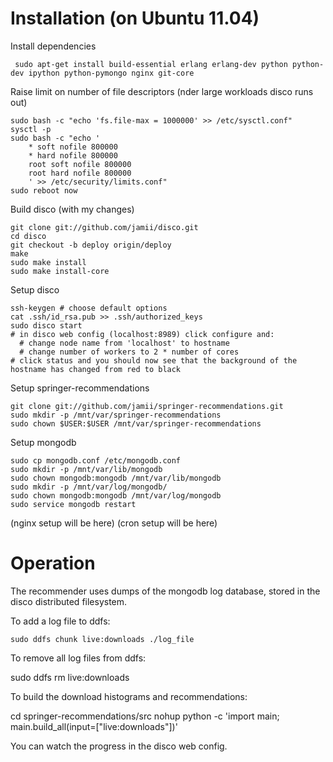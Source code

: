 # Installation (on Ubuntu 11.04)

Install dependencies

     sudo apt-get install build-essential erlang erlang-dev python python-dev ipython python-pymongo nginx git-core

Raise limit on number of file descriptors (nder large workloads disco runs out)

    sudo bash -c "echo 'fs.file-max = 1000000' >> /etc/sysctl.conf"
    sysctl -p
    sudo bash -c "echo '
        * soft nofile 800000
        * hard nofile 800000
        root soft nofile 800000
        root hard nofile 800000
        ' >> /etc/security/limits.conf"
    sudo reboot now

Build disco (with my changes)

    git clone git://github.com/jamii/disco.git
    cd disco
    git checkout -b deploy origin/deploy
    make
    sudo make install
    sudo make install-core

Setup disco

    ssh-keygen # choose default options
    cat .ssh/id_rsa.pub >> .ssh/authorized_keys
    sudo disco start
    # in disco web config (localhost:8989) click configure and:
      # change node name from 'localhost' to hostname
      # change number of workers to 2 * number of cores
    # click status and you should now see that the background of the hostname has changed from red to black

 Setup springer-recommendations

    git clone git://github.com/jamii/springer-recommendations.git
    sudo mkdir -p /mnt/var/springer-recommendations
    sudo chown $USER:$USER /mnt/var/springer-recommendations

 Setup mongodb

    sudo cp mongodb.conf /etc/mongodb.conf
    sudo mkdir -p /mnt/var/lib/mongodb
    sudo chown mongodb:mongodb /mnt/var/lib/mongodb
    sudo mkdir -p /mnt/var/log/mongodb/
    sudo chown mongodb:mongodb /mnt/var/log/mongodb
    sudo service mongodb restart

(nginx setup will be here)
(cron setup will be here)

# Operation

The recommender uses dumps of the mongodb log database, stored in the disco distributed filesystem.

To add a log file to ddfs:

    sudo ddfs chunk live:downloads ./log_file

To remove all log files from ddfs:

   sudo ddfs rm live:downloads

To build the download histograms and recommendations:

   cd springer-recommendations/src
   nohup python -c 'import main; main.build_all(input=["live:downloads"])'

You can watch the progress in the disco web config.
